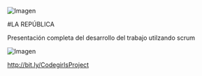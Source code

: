 ![Imagen](http://4.1m.yt/he5Q5OU.jpg "Imagen")

#LA REPÚBLICA

Presentación completa del desarrollo del trabajo utilzando scrum

![Imagen](http://4.1m.yt/xv2W-9c.jpg "Imagen")

http://bit.ly/CodegirlsProject
